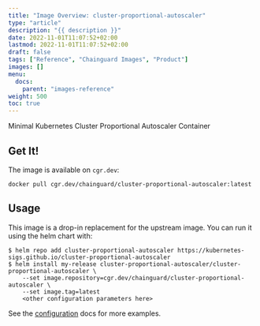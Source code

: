 ```yaml
---
title: "Image Overview: cluster-proportional-autoscaler"
type: "article"
description: "{{ description }}"
date: 2022-11-01T11:07:52+02:00
lastmod: 2022-11-01T11:07:52+02:00
draft: false
tags: ["Reference", "Chainguard Images", "Product"]
images: []
menu:
  docs:
    parent: "images-reference"
weight: 500
toc: true
---
```




Minimal Kubernetes Cluster Proportional Autoscaler Container

## Get It!

The image is available on `cgr.dev`:

```
docker pull cgr.dev/chainguard/cluster-proportional-autoscaler:latest
```

## Usage

This image is a drop-in replacement for the upstream image.
You can run it using the helm chart with:

```shell
$ helm repo add cluster-proportional-autoscaler https://kubernetes-sigs.github.io/cluster-proportional-autoscaler
$ helm install my-release cluster-proportional-autoscaler/cluster-proportional-autoscaler \
    --set image.repository=cgr.dev/chainguard/cluster-proportional-autoscaler \
    --set image.tag=latest
    <other configuration parameters here>
```

See the [configuration](https://github.com/kubernetes-sigs/cluster-proportional-autoscaler/tree/master/charts/cluster-proportional-autoscaler) docs for more examples.

